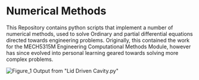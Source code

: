 # Numerical Methods

This Repository contains python scripts that implement a number of numerical methods, used to solve Ordinary and partial differential equations directed towards engineering problems. Originally, this contained the work for the MECH5315M Engineering Computational Methods Module, however has since evolved into personal learning geared towards solving more complex problems.

![Figure_1](https://github.com/JamesBaxter01/numerical-methods/assets/116174067/3c84b157-fb43-4022-80a3-655f48044675)
Output from "Lid Driven Cavity.py"
